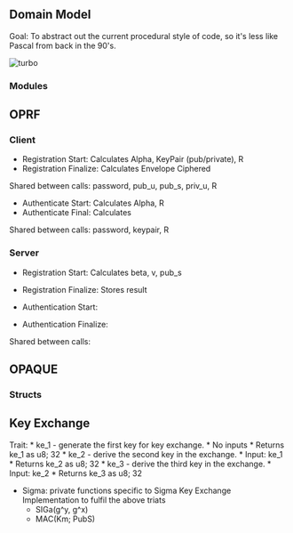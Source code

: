 

## Domain Model

Goal:  To abstract out the current procedural style of code, so it's less
like Pascal from back in the 90's.

![turbo](https://upload.wikimedia.org/wikipedia/commons/d/df/Turbo_Pascal_7.0_Scrren.png)

### Modules

## OPRF

### Client

  - Registration Start: Calculates Alpha, KeyPair (pub/private), R
  - Registration Finalize: Calculates Envelope Ciphered

Shared between calls: password, pub_u, pub_s, priv_u, R

  - Authenticate Start: Calculates Alpha, R
  - Authenticate Final: Calculates

Shared between calls: password, keypair, R

### Server

  - Registration Start: Calculates beta, v, pub_s
  - Registration Finalize: Stores result

  - Authentication Start:
  - Authentication Finalize:

Shared between calls:

## OPAQUE

  ### Structs


## Key Exchange

  Trait:
    * ke_1 - generate the first key for key exchange.
      * No inputs
      * Returns ke_1 as u8; 32
    * ke_2 - derive the second key in the exchange.
      * Input: ke_1
      * Returns ke_2 as u8; 32
    * ke_3 - derive the third key in the exchange.
      * Input: ke_2
      * Returns ke_3 as u8; 32

* Sigma: private functions specific to Sigma Key Exchange Implementation to fulfil
the above triats
    * SIGa(g^y, g^x)
    * MAC(Km; PubS)





